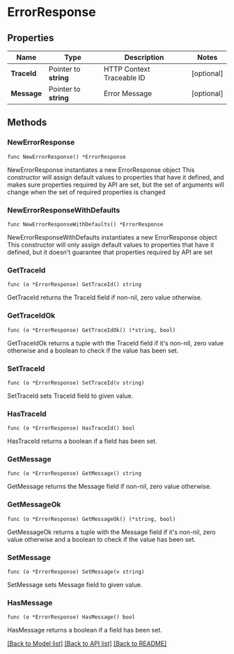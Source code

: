 # ErrorResponse

## Properties

Name | Type | Description | Notes
------------ | ------------- | ------------- | -------------
**TraceId** | Pointer to **string** | HTTP Context Traceable ID | [optional] 
**Message** | Pointer to **string** | Error Message | [optional] 

## Methods

### NewErrorResponse

`func NewErrorResponse() *ErrorResponse`

NewErrorResponse instantiates a new ErrorResponse object
This constructor will assign default values to properties that have it defined,
and makes sure properties required by API are set, but the set of arguments
will change when the set of required properties is changed

### NewErrorResponseWithDefaults

`func NewErrorResponseWithDefaults() *ErrorResponse`

NewErrorResponseWithDefaults instantiates a new ErrorResponse object
This constructor will only assign default values to properties that have it defined,
but it doesn't guarantee that properties required by API are set

### GetTraceId

`func (o *ErrorResponse) GetTraceId() string`

GetTraceId returns the TraceId field if non-nil, zero value otherwise.

### GetTraceIdOk

`func (o *ErrorResponse) GetTraceIdOk() (*string, bool)`

GetTraceIdOk returns a tuple with the TraceId field if it's non-nil, zero value otherwise
and a boolean to check if the value has been set.

### SetTraceId

`func (o *ErrorResponse) SetTraceId(v string)`

SetTraceId sets TraceId field to given value.

### HasTraceId

`func (o *ErrorResponse) HasTraceId() bool`

HasTraceId returns a boolean if a field has been set.

### GetMessage

`func (o *ErrorResponse) GetMessage() string`

GetMessage returns the Message field if non-nil, zero value otherwise.

### GetMessageOk

`func (o *ErrorResponse) GetMessageOk() (*string, bool)`

GetMessageOk returns a tuple with the Message field if it's non-nil, zero value otherwise
and a boolean to check if the value has been set.

### SetMessage

`func (o *ErrorResponse) SetMessage(v string)`

SetMessage sets Message field to given value.

### HasMessage

`func (o *ErrorResponse) HasMessage() bool`

HasMessage returns a boolean if a field has been set.


[[Back to Model list]](../README.md#documentation-for-models) [[Back to API list]](../README.md#documentation-for-api-endpoints) [[Back to README]](../README.md)


